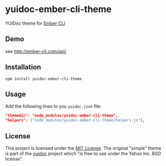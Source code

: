 
yuidoc-ember-cli-theme
==============================================================================

YUIDoc theme for [Ember CLI](https://github.com/ember-cli/ember-cli)


Demo
------------------------------------------------------------------------------

see <http://ember-cli.com/api/>


Installation
------------------------------------------------------------------------------

```
npm install yuidoc-ember-cli-theme
```


Usage
------------------------------------------------------------------------------

Add the following lines to you `yuidoc.json` file:

```json
"themedir": "node_modules/yuidoc-ember-cli-theme",
"helpers": ["node_modules/yuidoc-ember-cli-theme/helpers.js"],
```


License
------------------------------------------------------------------------------

This project is licensed under the [MIT License](LICENSE). The original
"simple" theme is part of the [yuidoc](https://github.com/yui/yuidoc) project
which "is free to use under the Yahoo Inc. BSD license".
